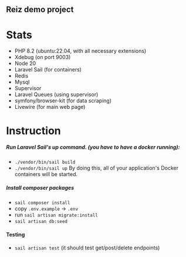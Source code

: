 
## Reiz demo project

# Stats
 - PHP 8.2 (ubuntu:22.04, with all necessary extensions)
 - Xdebug (on port 9003)
 - Node 20
 - Laravel Sail (for containers)
 - Redis
 - Mysql
 - Supervisor
 - Laravel Queues (using supervisor)
 - symfony/browser-kit (for data scraping)
 - Livewire (for main web page)

# Instruction
##### Run Laravel Sail's up command. (you have to have a docker running):

 -  `./vendor/bin/sail build`
 - `./vendor/bin/sail up`
By doing this, all of your application's Docker containers will be started.

##### Install composer packages
- `sail composer install`
- copy `.env.example` -> `.env `
- run `sail artisan migrate:install`
- `sail artisan db:seed`

#### Testing
- `sail artisan test` (it should test get/post/delete endpoints)







